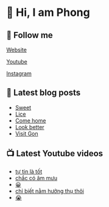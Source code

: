 # 👋 Hi, I am Phong

## 🔗 Follow me

[Website](https://phongever.xyz "Website")

[Youtube](https://www.youtube.com/@phongever "Youtube")

[Instagram](https://www.instagram.com/phongever "Instagram")

## 📝 Latest blog posts

<!-- BLOG-POST-LIST:START -->
- [Sweet](https://phongever.xyz/blog/sweet/)
- [Lice](https://phongever.xyz/blog/lice-1/)
- [Come home](https://phongever.xyz/blog/come-home/)
- [Look better](https://phongever.xyz/blog/look-better/)
- [Visit Gon](https://phongever.xyz/blog/visit-gon/)
<!-- BLOG-POST-LIST:END -->

## 📺 Latest Youtube videos

<!-- YOUTUBE-VIDEO-LIST:START -->
- [tự tin là tốt](https://www.youtube.com/shorts/8hr9dYrudEY)
- [chắc có âm mưu](https://www.youtube.com/shorts/uwbsyN6qQHI)
- [😀](https://www.youtube.com/shorts/GL2VTlL0_nM)
- [chỉ biết nằm hưởng thụ thôi](https://www.youtube.com/shorts/gmrNPEQYjIw)
- [😭](https://www.youtube.com/shorts/uXIUcRy31jk)
<!-- YOUTUBE-VIDEO-LIST:END -->
